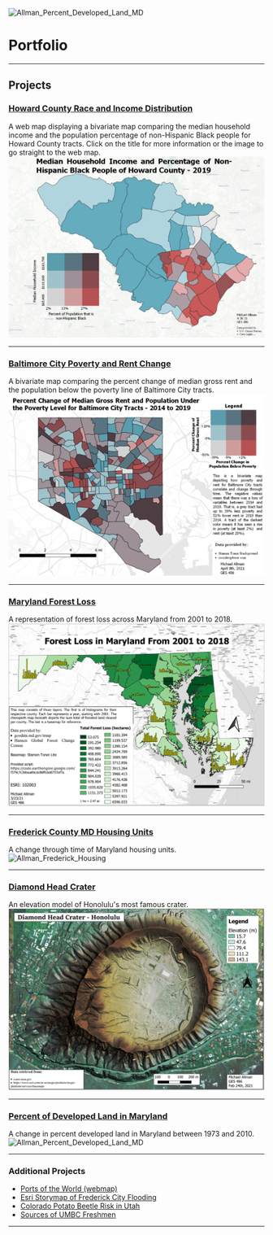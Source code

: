 ![Allman_Percent_Developed_Land_MD](https://user-images.githubusercontent.com/78063176/117906269-95a50c80-b2a2-11eb-8f96-51ec471ac017.gif)
# Portfolio

---
## Projects

### [Howard County Race and Income Distribution](/Lab_8_GES_486/index)
A web map displaying a bivariate map comparing the median household income and the population percentage of non-Hispanic Black people for Howard County tracts. Click on the title for more information or the image to go straight to the web map.
[<img src="project_probation/Howard_Bivariate.png?raw=true"/>](/Lab_8_GES_486/Bin/Howard_webmap/index)

---
### [Baltimore City Poverty and Rent Change](/GES486_Lab6/index)
A bivariate map comparing the percent change of median gross rent and the population below the poverty line of Baltimore City tracts.
[<img src="project_probation/Balt_Poverty_and_Rent.png?raw=true"/>](/GES486_Lab6/index)

---
### [Maryland Forest Loss](/project1_486/index)
A representation of forest loss across Maryland from 2001 to 2018.
[<img src="project_probation/Forest_Loss_image.PNG?raw=true"/>](/project1_486/index)

---
### [Frederick County MD Housing Units](/Frederick_Housing/index)
A change through time of Maryland housing units.
![Allman_Frederick_Housing](https://user-images.githubusercontent.com/78063176/117906030-27604a00-b2a2-11eb-8eec-85c7ce224c8a.gif)

---
### [Diamond Head Crater](/Diamond_Head_Crater/index)
An elevation model of Honolulu's most famous crater.
[<img src="project_probation/Diamond_Head.PNG?raw=true"/>](/Diamond_Head_Crater/index)

---
### [Percent of Developed Land in Maryland](/Developed_MD/index)
A change in percent developed land in Maryland between 1973 and 2010.
![Allman_Percent_Developed_Land_MD](https://user-images.githubusercontent.com/78063176/117906293-a190ce80-b2a2-11eb-830c-8e9cfd51f285.gif)

---
### Additional Projects

- [Ports of the World (webmap)](/Lab_5/Ports_Webmap/index)
- [Esri Storymap of Frederick City Flooding](https://arcg.is/14L1rD0)
- [Colorado Potato Beetle Risk in Utah](/project_probation/Potato_Beetle_Risk.PNG)
- [Sources of UMBC Freshmen](/project_probation/UMBC_Freshmen.PNG)

---
